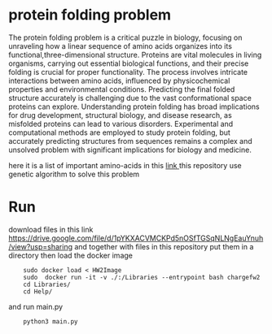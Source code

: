 # protein folding problem
The protein folding problem is a critical puzzle in biology, focusing on unraveling how a linear sequence of amino acids organizes into its functional,three-dimensional structure.
Proteins are vital molecules in living organisms, carrying out essential biological functions, and their precise folding is crucial for proper functionality.
The process involves intricate interactions between amino acids, influenced by physicochemical properties and environmental conditions. 
Predicting the final folded structure accurately is challenging due to the vast conformational space proteins can explore.
Understanding protein folding has broad implications for drug development, structural biology, and disease research, as misfolded proteins can lead to various disorders.
Experimental and computational methods are employed to study protein folding,
but accurately predicting structures from sequences remains a complex and unsolved problem with significant implications for biology and medicine.

here it is a list of important amino-acids in this <a href=http://cup.uni-muenchen.de/ch/compchem/tink/as.html> link </a>
this repository use genetic algorithm to solve this problem
# Run 
download files in this link
https://drive.google.com/file/d/1pYKXACVMCKPd5nOSfTGSqNLNgEauYnuh/view?usp=sharing
and together with files in this repository put them in a directory then load the docker image
```
    sudo docker load < HW2Image
    sudo  docker run -it -v ./:/Libraries --entrypoint bash chargefw2
    cd Libraries/
    cd Help/
```
and run main.py
```
    python3 main.py
```
